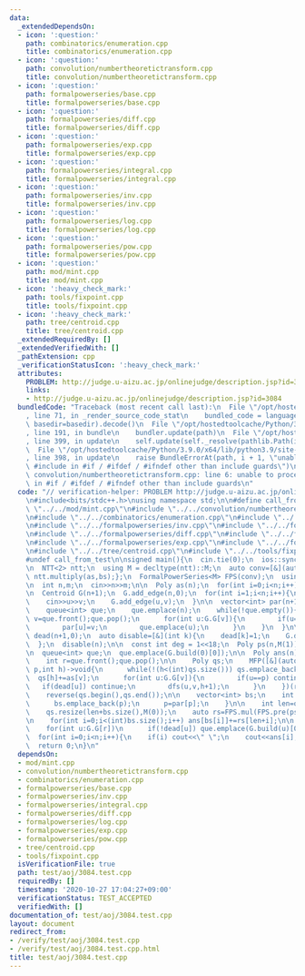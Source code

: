 ```yaml
---
data:
  _extendedDependsOn:
  - icon: ':question:'
    path: combinatorics/enumeration.cpp
    title: combinatorics/enumeration.cpp
  - icon: ':question:'
    path: convolution/numbertheoretictransform.cpp
    title: convolution/numbertheoretictransform.cpp
  - icon: ':question:'
    path: formalpowerseries/base.cpp
    title: formalpowerseries/base.cpp
  - icon: ':question:'
    path: formalpowerseries/diff.cpp
    title: formalpowerseries/diff.cpp
  - icon: ':question:'
    path: formalpowerseries/exp.cpp
    title: formalpowerseries/exp.cpp
  - icon: ':question:'
    path: formalpowerseries/integral.cpp
    title: formalpowerseries/integral.cpp
  - icon: ':question:'
    path: formalpowerseries/inv.cpp
    title: formalpowerseries/inv.cpp
  - icon: ':question:'
    path: formalpowerseries/log.cpp
    title: formalpowerseries/log.cpp
  - icon: ':question:'
    path: formalpowerseries/pow.cpp
    title: formalpowerseries/pow.cpp
  - icon: ':question:'
    path: mod/mint.cpp
    title: mod/mint.cpp
  - icon: ':heavy_check_mark:'
    path: tools/fixpoint.cpp
    title: tools/fixpoint.cpp
  - icon: ':heavy_check_mark:'
    path: tree/centroid.cpp
    title: tree/centroid.cpp
  _extendedRequiredBy: []
  _extendedVerifiedWith: []
  _pathExtension: cpp
  _verificationStatusIcon: ':heavy_check_mark:'
  attributes:
    PROBLEM: http://judge.u-aizu.ac.jp/onlinejudge/description.jsp?id=3084
    links:
    - http://judge.u-aizu.ac.jp/onlinejudge/description.jsp?id=3084
  bundledCode: "Traceback (most recent call last):\n  File \"/opt/hostedtoolcache/Python/3.9.0/x64/lib/python3.9/site-packages/onlinejudge_verify/documentation/build.py\"\
    , line 71, in _render_source_code_stat\n    bundled_code = language.bundle(stat.path,\
    \ basedir=basedir).decode()\n  File \"/opt/hostedtoolcache/Python/3.9.0/x64/lib/python3.9/site-packages/onlinejudge_verify/languages/cplusplus.py\"\
    , line 191, in bundle\n    bundler.update(path)\n  File \"/opt/hostedtoolcache/Python/3.9.0/x64/lib/python3.9/site-packages/onlinejudge_verify/languages/cplusplus_bundle.py\"\
    , line 399, in update\n    self.update(self._resolve(pathlib.Path(included), included_from=path))\n\
    \  File \"/opt/hostedtoolcache/Python/3.9.0/x64/lib/python3.9/site-packages/onlinejudge_verify/languages/cplusplus_bundle.py\"\
    , line 398, in update\n    raise BundleErrorAt(path, i + 1, \"unable to process\
    \ #include in #if / #ifdef / #ifndef other than include guards\")\nonlinejudge_verify.languages.cplusplus_bundle.BundleErrorAt:\
    \ convolution/numbertheoretictransform.cpp: line 6: unable to process #include\
    \ in #if / #ifdef / #ifndef other than include guards\n"
  code: "// verification-helper: PROBLEM http://judge.u-aizu.ac.jp/onlinejudge/description.jsp?id=3084\n\
    \n#include<bits/stdc++.h>\nusing namespace std;\n\n#define call_from_test\n#include\
    \ \"../../mod/mint.cpp\"\n#include \"../../convolution/numbertheoretictransform.cpp\"\
    \n#include \"../../combinatorics/enumeration.cpp\"\n#include \"../../formalpowerseries/base.cpp\"\
    \n#include \"../../formalpowerseries/inv.cpp\"\n#include \"../../formalpowerseries/integral.cpp\"\
    \n#include \"../../formalpowerseries/diff.cpp\"\n#include \"../../formalpowerseries/log.cpp\"\
    \n#include \"../../formalpowerseries/exp.cpp\"\n#include \"../../formalpowerseries/pow.cpp\"\
    \n#include \"../../tree/centroid.cpp\"\n#include \"../../tools/fixpoint.cpp\"\n\
    #undef call_from_test\n\nsigned main(){\n  cin.tie(0);\n  ios::sync_with_stdio(0);\n\
    \n  NTT<2> ntt;\n  using M = decltype(ntt)::M;\n  auto conv=[&](auto as,auto bs){return\
    \ ntt.multiply(as,bs);};\n  FormalPowerSeries<M> FPS(conv);\n  using Poly = decltype(FPS)::Poly;\n\
    \n  int n,m;\n  cin>>n>>m;\n\n  Poly as(n);\n  for(int i=0;i<n;i++) cin>>as[i].v;\n\
    \n  Centroid G(n+1);\n  G.add_edge(n,0);\n  for(int i=1;i<n;i++){\n    int u,v;\n\
    \    cin>>u>>v;\n    G.add_edge(u,v);\n  }\n\n  vector<int> par(n+1,-1);\n  {\n\
    \    queue<int> que;\n    que.emplace(n);\n    while(!que.empty()){\n      int\
    \ v=que.front();que.pop();\n      for(int u:G.G[v]){\n        if(u==par[v]) continue;\n\
    \        par[u]=v;\n        que.emplace(u);\n      }\n    }\n  }\n\n  vector<int>\
    \ dead(n+1,0);\n  auto disable=[&](int k){\n    dead[k]=1;\n    G.disable(k);\n\
    \  };\n  disable(n);\n\n  const int deg = 1<<18;\n  Poly ps(n,M(1));\n  ps=FPS.pow(ps,m,deg);\n\
    \n  queue<int> que;\n  que.emplace(G.build(0)[0]);\n\n  Poly ans(n);\n  while(!que.empty()){\n\
    \    int r=que.front();que.pop();\n\n    Poly qs;\n    MFP([&](auto dfs,int v,int\
    \ p,int h)->void{\n      while(!(h<(int)qs.size())) qs.emplace_back(0);\n    \
    \  qs[h]+=as[v];\n      for(int u:G.G[v]){\n        if(u==p) continue;\n     \
    \   if(dead[u]) continue;\n        dfs(u,v,h+1);\n      }\n    })(r,par[r],0);\n\
    \    reverse(qs.begin(),qs.end());\n\n    vector<int> bs;\n    int p=r;\n    while(~p&&!dead[p]){\n\
    \      bs.emplace_back(p);\n      p=par[p];\n    }\n\n    int len=qs.size()-1;\n\
    \    qs.resize(len+bs.size(),M(0));\n    auto rs=FPS.mul(FPS.pre(ps,qs.size()),qs);\n\
    \n    for(int i=0;i<(int)bs.size();i++) ans[bs[i]]+=rs[len+i];\n\n    disable(r);\n\
    \    for(int u:G.G[r])\n      if(!dead[u]) que.emplace(G.build(u)[0]);\n  }\n\n\
    \  for(int i=0;i<n;i++){\n    if(i) cout<<\" \";\n    cout<<ans[i];\n  }\n  cout<<endl;\n\
    \  return 0;\n}\n"
  dependsOn:
  - mod/mint.cpp
  - convolution/numbertheoretictransform.cpp
  - combinatorics/enumeration.cpp
  - formalpowerseries/base.cpp
  - formalpowerseries/inv.cpp
  - formalpowerseries/integral.cpp
  - formalpowerseries/diff.cpp
  - formalpowerseries/log.cpp
  - formalpowerseries/exp.cpp
  - formalpowerseries/pow.cpp
  - tree/centroid.cpp
  - tools/fixpoint.cpp
  isVerificationFile: true
  path: test/aoj/3084.test.cpp
  requiredBy: []
  timestamp: '2020-10-27 17:04:27+09:00'
  verificationStatus: TEST_ACCEPTED
  verifiedWith: []
documentation_of: test/aoj/3084.test.cpp
layout: document
redirect_from:
- /verify/test/aoj/3084.test.cpp
- /verify/test/aoj/3084.test.cpp.html
title: test/aoj/3084.test.cpp
---
```

